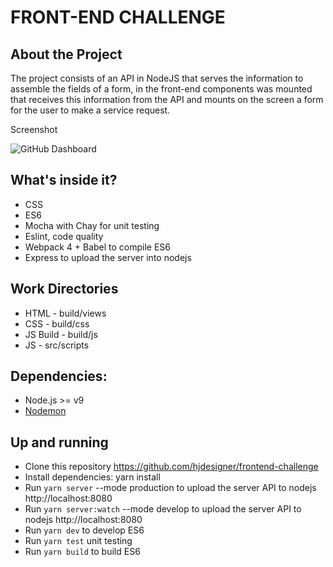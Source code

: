 # FRONT-END CHALLENGE

## About the Project

The project consists of an API in NodeJS that serves the information to assemble the fields of a form, in the front-end components was mounted that receives this information from the API and mounts on the screen a form for the user to make a service request.

Screenshot

![GitHub Dashboard](https://henriquemelanda.com.br/assests/img/capa-get.png)

## What's inside it?
* CSS
* ES6 
* Mocha with Chay for unit testing
* Eslint, code quality
* Webpack 4 + Babel to compile ES6
* Express to upload the server into nodejs

## Work Directories

* HTML - build/views
* CSS - build/css
* JS Build - build/js
* JS - src/scripts

## Dependencies:

* Node.js >= v9
* [Nodemon](https://nodemon.io/)

## Up and running

* Clone this repository https://github.com/hjdesigner/frontend-challenge
* Install dependencies: yarn install
* Run `yarn server` --mode production to upload the server API to nodejs http://localhost:8080
* Run `yarn server:watch` --mode develop to upload the server API to nodejs http://localhost:8080
* Run `yarn dev` to develop ES6
* Run `yarn test` unit testing
* Run `yarn build` to build ES6